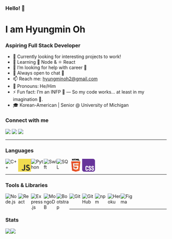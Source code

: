 ### Hello! 👋
# I am Hyungmin Oh

### Aspiring Full Stack Developer

- 👀 Currently looking for interesting projects to work!
- 🌱 Learning 🌲 Node & ⚛ React  
- 🤔 I’m looking for help with career 🏢
- 💬 Always open to chat 🙌
- 📫 Reach me:  [hyungminoh2@gmail.com](mailto:hyungminoh2@gmail.com)  
- 🙋 Pronouns: He/Him
- ⚡ Fun fact: I’m an INFP 🌱 — So my code works… at least in my imagination 🌌.
- 🎓 Korean-American | Senior @ University of Michigan  

### Connect with me 

[<img height="30" src="https://img.shields.io/badge/linkedin-%230077B5.svg?&style=for-the-badge&logo=linkedin&logoColor=white" />][LinkedIn]
[<img height="30" src = "https://img.shields.io/badge/instagram-%23E4405F.svg?&style=for-the-badge&logo=instagram&logoColor=white" />][Instagram]
[<img height="30" src="https://img.shields.io/badge/gmail-D14836?&style=for-the-badge&logo=gmail&logoColor=white" />][Gmail]
<br />
<hr />

### Languages

<img align="left" alt="C++" width="40px" src="https://img.icons8.com/color/48/000000/c-plus-plus-logo.png" />
<img align="left" alt="JavaScript" width="40px" src="https://raw.githubusercontent.com/github/explore/80688e429a7d4ef2fca1e82350fe8e3517d3494d/topics/javascript/javascript.png" />
<img align="left" alt="Python" width="40px" src="https://www.vectorlogo.zone/logos/python/python-icon.svg" />
<img align="left" alt="Swift" width="40px" src="https://www.vectorlogo.zone/logos/swift/swift-icon.svg" />
<img align="left" alt="SQL" width="40px" src="https://img.icons8.com/color/48/000000/sql.png" />
<img align="left" alt="HTML5" width="40px" src="https://raw.githubusercontent.com/github/explore/80688e429a7d4ef2fca1e82350fe8e3517d3494d/topics/html/html.png" />
<img align="left" alt="CSS3" width="40px" src="https://raw.githubusercontent.com/github/explore/80688e429a7d4ef2fca1e82350fe8e3517d3494d/topics/css/css.png" />
<br />
<br />
<hr />

### Tools & Libraries

<img align="left" alt="Node.js" width="40px" src="https://www.vectorlogo.zone/logos/nodejs/nodejs-icon.svg" />
<img align="left" alt="React" width="40px" src="https://www.vectorlogo.zone/logos/reactjs/reactjs-icon.svg" />
<img align="left" alt="Express.js" width="40px" src="https://img.icons8.com/?size=100&id=2ZOaTclOqD4q&format=png&color=000000" />
<img align="left" alt="MongoDB" width="40px" src="https://www.vectorlogo.zone/logos/mongodb/mongodb-icon.svg" />
<img align="left" alt="Bootstrap" width="40px" src="https://img.icons8.com/color/48/000000/bootstrap.png" />
<img align="left" alt="Git" width="40px" src="https://www.vectorlogo.zone/logos/git-scm/git-scm-icon.svg" />
<img align="left" alt="GitHub" width="40px" src="https://www.vectorlogo.zone/logos/github/github-icon.svg" />
<img align="left" alt="npm" width="40px" src="https://www.vectorlogo.zone/logos/npmjs/npmjs-icon.svg" />
<img align="left" alt="Heroku" width="40px" src="https://www.vectorlogo.zone/logos/heroku/heroku-icon.svg" />
<img align="left" alt="Figma" width="40px" src="https://www.vectorlogo.zone/logos/figma/figma-icon.svg" />
<br />
<br />
<hr />


### Stats
<img height="137.3px" src="https://github-readme-stats.vercel.app/api?username=Garvnanwani&hide_title=true&hide_border=true&show_icons=true&include_all_commits=true&count_private=true&line_height=21&text_color=000&icon_color=000&theme=graywhite" /><!-- wi*quL3fcV --><img height="137.3px" src="https://github-readme-stats.vercel.app/api/top-langs/?username=Garvnanwani&hide=html&hide_title=true&hide_border=true&layout=compact&langs_count=7&text_color=000&icon_color=ffftheme=graywhite" />

[LinkedIn]: https://www.linkedin.com/in/hyungminoh/
[Instagram]: https://www.instagram.com/hyungmin_oh/
[Gmail]: mailto:hyungminoh2@gmail.com
